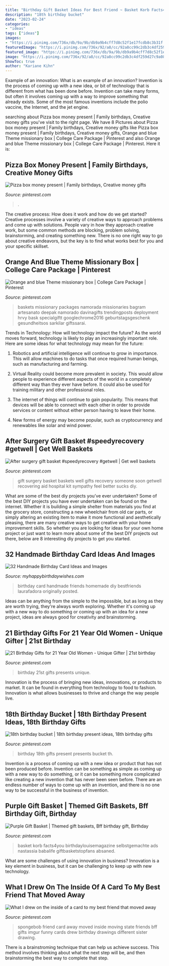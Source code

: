 ```yaml
---
title: "Birthday Gift Basket Ideas For Best Friend ~ Basket Korb Facts4you Birthdaylouisemagazine Selbstgemachte Ads Nastassia Babalife Giftbasketstopfans Absaned"
description: "18th birthday bucket"
date: "2023-02-24"
categories:
- "ideas"
tags: ["ideas"]
images:
- "https://i.pinimg.com/736x/db/9a/9b/db9a9b4cff7d8c52f1e17fcdb8c3b31f.jpg"
featuredImage: "https://i.pinimg.com/736x/92/a8/cc/92a8cc99c2db3c4df259d27c9a08811b.jpg"
featured_image: "https://i.pinimg.com/736x/db/9a/9b/db9a9b4cff7d8c52f1e17fcdb8c3b31f.jpg"
image: "https://i.pinimg.com/736x/92/a8/cc/92a8cc99c2db3c4df259d27c9a08811b.jpg"
ShowToc: true
author: "Kariane Kihn"
---
```



Example of an innovation: What is an example of an innovation?
Invention is the process of coming up with a new idea, or bit of technology that is different from what has been done before. Invention can take many forms, but often it involves coming up with a way to improve something that already exists. Some of the most famous inventions include the polio vaccine, the Internet, and the jet engine.

	

		
searching about Pizza box money present | Family birthdays, Creative money gifts you've visit to the right page. We have 8 Pictures about Pizza box money present | Family birthdays, Creative money gifts like Pizza box money present | Family birthdays, Creative money gifts, Orange and blue Theme missionary box | College Care Package | Pinterest and also Orange and blue Theme missionary box | College Care Package | Pinterest. Here it is:
		
    
## Pizza Box Money Present | Family Birthdays, Creative Money Gifts

<img loading=lazy src="https://i.pinimg.com/736x/37/88/16/378816315df64f06463d5aa0b70979d4.jpg" onerror="this.onerror=null;this.src='https://tse2.mm.bing.net/th?id=OIP.v2VZ2Ubj7ZICNV9OHdBCDQHaNL&amp;pid=15.1';" alt="Pizza box money present | Family birthdays, Creative money gifts">

_Source: pinterest.com_

>. 

	

The creative process: How does it work and how do we get started?
Creative processes involve a variety of creative ways to approach problems and come up with solutions. People vary in how they approach creative work, but some common methods are blocking, problem solving, brainstorming, and creating something new. There is no one right way to go about creative endeavors, but the key is to find what works best for you and your specific skillset.

    
## Orange And Blue Theme Missionary Box | College Care Package | Pinterest

<img loading=lazy src="https://i.pinimg.com/736x/db/9a/9b/db9a9b4cff7d8c52f1e17fcdb8c3b31f.jpg" onerror="this.onerror=null;this.src='https://tse1.mm.bing.net/th?id=OIP.KHLy6T-A79FHlqH9lO-TbwHaJ4&amp;pid=15.1';" alt="Orange and blue Theme missionary box | College Care Package | Pinterest">

_Source: pinterest.com_

>baskets missionary packages namorada missionaries bagram artesanato deepak namorado davinagifts trendingposts deployment hrvy bask specialgiftt googlechrome2016 geburtstagsgeschenk gesundheitsos sarkilar giftssarai. 

	

Trends in Technology: How will technology impact the future?
As the world moves forward, technology is likely to play an increasingly important role. Here are some ideas for what technology may mean for the future:
1. Robotics and artificial intelligence will continue to grow in importance. This will allow machines to do tasks that once required human beings, such as manufacturing and farming.

2. Virtual Reality could become more prevalent in society. This would allow people to experience different aspects of the world in a completely different way than they ever have before. It could also be used for training military and other professional roles.

3. The internet of things will continue to gain popularity. This means that devices will be able to connect with each other in order to provide services or content without either person having to leave their home.

4. New forms of energy may become popular, such as cryptocurrency and renewables like solar and wind power.

    
## After Surgery Gift Basket #speedyrecovery #getwell | Get Well Baskets

<img loading=lazy src="https://i.pinimg.com/736x/92/96/70/929670b0870ce259ebf62abcad260a17--surgery-gift-gift-baskets.jpg" onerror="this.onerror=null;this.src='https://tse4.mm.bing.net/th?id=OIP.Z4oNq1HN0Hvd9MukQuE7WQHaFj&amp;pid=15.1';" alt="After surgery gift basket #speedyrecovery #getwell | Get well baskets">

_Source: pinterest.com_

>gift surgery basket baskets well gifts recovery someone soon getwell recovering aid hospital kit sympathy feel better sucks diy. 

	

What are some of the best diy projects you’ve ever undertaken?
Some of the best DIY projects you have ever undertaken can be found on the internet. Whether it is building a simple shelter from materials you find at the grocery store, constructing a new wheelchair from old car parts, or simply altering an existing item to make it more functional and aesthetically pleasing, there are many creative ways to get creative with your home improvement skills. So whether you are looking for ideas for your own home project or just want to learn more about some of the best DIY projects out there, below are 8 interesting diy projects to get you started.

    
## 32 Handmade Birthday Card Ideas And Images

<img loading=lazy src="https://www.myhappybirthdaywishes.com/wp-content/uploads/2015/07/Handmade-birthday-card-for-friends-6.jpg" onerror="this.onerror=null;this.src='https://tse1.mm.bing.net/th?id=OIP.8N2CPaIKuBOicbk2pRt9lwHaLH&amp;pid=15.1';" alt="32 Handmade Birthday Card Ideas and Images">

_Source: myhappybirthdaywishes.com_

>birthday card handmade friends homemade diy bestfriends laurafadora originally posted. 

	

Ideas can be anything from the simple to the impossible, but as long as they are worth trying, they're always worth exploring. Whether it's coming up with a new way to do something or coming up with an idea for a new project, ideas are always good for creativity and brainstorming.

    
## 21 Birthday Gifts For 21 Year Old Women - Unique Gifter | 21st Birthday

<img loading=lazy src="https://i.pinimg.com/736x/40/29/26/4029263d4dadfb7f9c721927571d8e13.jpg" onerror="this.onerror=null;this.src='https://tse3.mm.bing.net/th?id=OIP.j6sjXCPRrSAetS9UFGT7EQHaO0&amp;pid=15.1';" alt="21 Birthday Gifts for 21 Year Old Women - Unique Gifter | 21st birthday">

_Source: pinterest.com_

>birthday 21st gifts presents unique. 

	

Innovation is the process of bringing new ideas, innovations, or products to market. It can be found in everything from technology to food to fashion. Innovation is what allows businesses to thrive and change the way people live.

    
## 18th Birthday Bucket | 18th Birthday Present Ideas, 18th Birthday Gifts

<img loading=lazy src="https://i.pinimg.com/736x/48/f9/02/48f902b8b2a9c0f7ea3dc7fea77d87e5--milestone-birthdays-th-birthday-presents.jpg" onerror="this.onerror=null;this.src='https://tse3.mm.bing.net/th?id=OIP.ZjTjJUMCLHVei4DsSCxhIAHaJ3&amp;pid=15.1';" alt="18th birthday bucket | 18th birthday present ideas, 18th birthday gifts">

_Source: pinterest.com_

>birthday 18th gifts present presents bucket th. 

	

Invention is a process of coming up with a new idea or product that has not been produced before. Invention can be something as simple as coming up with a new way to do something, or it can be something more complicated like creating a new invention that has never been seen before. There are an endless number of ways to come up with an invention, and there is no one way to be successful in the business of invention.

    
## Purple Gift Basket | Themed Gift Baskets, Bff Birthday Gift, Birthday

<img loading=lazy src="https://i.pinimg.com/736x/49/ca/6b/49ca6b235f1880d4b7ea5e19d732abfb.jpg" onerror="this.onerror=null;this.src='https://tse4.mm.bing.net/th?id=OIP.hkDRctGjyiygvI5--TLXPwHaJ3&amp;pid=15.1';" alt="Purple Gift Basket | Themed gift baskets, Bff birthday gift, Birthday">

_Source: pinterest.com_

>basket korb facts4you birthdaylouisemagazine selbstgemachte ads nastassia babalife giftbasketstopfans absaned. 

	

What are some challenges of using innovation in business?
Innovation is a key element in business, but it can be challenging to keep up with new technology.

    
## What I Drew On The Inside Of A Card To My Best Friend That Moved Away

<img loading=lazy src="https://i.pinimg.com/736x/92/a8/cc/92a8cc99c2db3c4df259d27c9a08811b.jpg" onerror="this.onerror=null;this.src='https://tse2.mm.bing.net/th?id=OIP.Nn3jQQq7ogoSrQT4fUnI2AHaJ6&amp;pid=15.1';" alt="What I drew on the inside of a card to my best friend that moved away">

_Source: pinterest.com_

>spongebob friend card away moved inside moving state friends bff gifts imgur funny cards drew birthday drawings different sister drawing. 

	

There is a brainstroming technique that can help us achieve success. This method involves thinking about what the next step will be, and then brainstorming the best way to complete that step.

